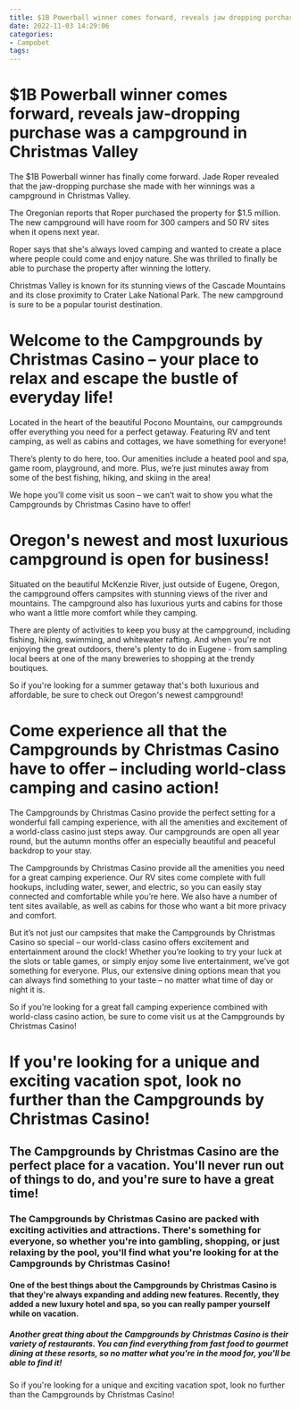 ```yaml
---
title: $1B Powerball winner comes forward, reveals jaw dropping purchase was a campground in Christmas Valley
date: 2022-11-03 14:29:06
categories:
- Campobet
tags:
---
```



#  $1B Powerball winner comes forward, reveals jaw-dropping purchase was a campground in Christmas Valley

The $1B Powerball winner has finally come forward. Jade Roper revealed that the jaw-dropping purchase she made with her winnings was a campground in Christmas Valley.

The Oregonian reports that Roper purchased the property for $1.5 million. The new campground will have room for 300 campers and 50 RV sites when it opens next year.

Roper says that she's always loved camping and wanted to create a place where people could come and enjoy nature. She was thrilled to finally be able to purchase the property after winning the lottery.

Christmas Valley is known for its stunning views of the Cascade Mountains and its close proximity to Crater Lake National Park. The new campground is sure to be a popular tourist destination.

#  Welcome to the Campgrounds by Christmas Casino – your place to relax and escape the bustle of everyday life!

Located in the heart of the beautiful Pocono Mountains, our campgrounds offer everything you need for a perfect getaway. Featuring RV and tent camping, as well as cabins and cottages, we have something for everyone!

There’s plenty to do here, too. Our amenities include a heated pool and spa, game room, playground, and more. Plus, we’re just minutes away from some of the best fishing, hiking, and skiing in the area!

We hope you’ll come visit us soon – we can’t wait to show you what the Campgrounds by Christmas Casino have to offer!

#  Oregon's newest and most luxurious campground is open for business!

Situated on the beautiful McKenzie River, just outside of Eugene, Oregon, the campground offers campsites with stunning views of the river and mountains. The campground also has luxurious yurts and cabins for those who want a little more comfort while they camping.

There are plenty of activities to keep you busy at the campground, including fishing, hiking, swimming, and whitewater rafting. And when you're not enjoying the great outdoors, there's plenty to do in Eugene - from sampling local beers at one of the many breweries to shopping at the trendy boutiques.

So if you're looking for a summer getaway that's both luxurious and affordable, be sure to check out Oregon's newest campground!

#  Come experience all that the Campgrounds by Christmas Casino have to offer – including world-class camping and casino action!

The Campgrounds by Christmas Casino provide the perfect setting for a wonderful fall camping experience, with all the amenities and excitement of a world-class casino just steps away. Our campgrounds are open all year round, but the autumn months offer an especially beautiful and peaceful backdrop to your stay.

The Campgrounds by Christmas Casino provide all the amenities you need for a great camping experience. Our RV sites come complete with full hookups, including water, sewer, and electric, so you can easily stay connected and comfortable while you’re here. We also have a number of tent sites available, as well as cabins for those who want a bit more privacy and comfort.

But it’s not just our campsites that make the Campgrounds by Christmas Casino so special – our world-class casino offers excitement and entertainment around the clock! Whether you’re looking to try your luck at the slots or table games, or simply enjoy some live entertainment, we’ve got something for everyone. Plus, our extensive dining options mean that you can always find something to your taste – no matter what time of day or night it is.

So if you’re looking for a great fall camping experience combined with world-class casino action, be sure to come visit us at the Campgrounds by Christmas Casino!

#  If you're looking for a unique and exciting vacation spot, look no further than the Campgrounds by Christmas Casino!

## The Campgrounds by Christmas Casino are the perfect place for a vacation. You'll never run out of things to do, and you're sure to have a great time!

### The Campgrounds by Christmas Casino are packed with exciting activities and attractions. There's something for everyone, so whether you're into gambling, shopping, or just relaxing by the pool, you'll find what you're looking for at the Campgrounds by Christmas Casino!

#### One of the best things about the Campgrounds by Christmas Casino is that they're always expanding and adding new features. Recently, they added a new luxury hotel and spa, so you can really pamper yourself while on vacation.

##### Another great thing about the Campgrounds by Christmas Casino is their variety of restaurants. You can find everything from fast food to gourmet dining at these resorts, so no matter what you're in the mood for, you'll be able to find it!

So if you're looking for a unique and exciting vacation spot, look no further than the Campgrounds by Christmas Casino!